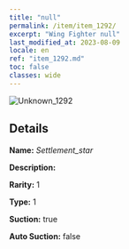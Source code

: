 ```yaml
---
title: "null"
permalink: /item/item_1292/
excerpt: "Wing Fighter null"
last_modified_at: 2023-08-09
locale: en
ref: "item_1292.md"
toc: false
classes: wide
---
```



 ![Unknown_1292](/images/item/Settlement_star_p.png)



## Details

 **Name:** *Settlement_star* 

 **Description:** 

 **Rarity:** 1 

 **Type:** 1 

 **Suction:** true 

 **Auto Suction:** false 


